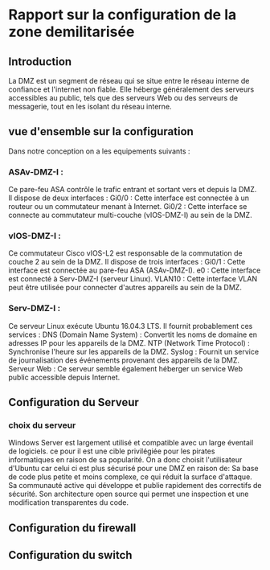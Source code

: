 # Rapport sur la configuration de la zone demilitarisée 
## Introduction 
La DMZ est un segment de réseau qui se situe entre le réseau interne de confiance et l'internet non fiable. 
Elle héberge généralement des serveurs accessibles au public, tels que des serveurs Web ou des serveurs de messagerie, tout en les isolant du réseau interne.
## vue d'ensemble sur la configuration 
Dans notre conception on a les equipements suivants : 

### ASAv-DMZ-I : 
Ce pare-feu ASA contrôle le trafic entrant et sortant vers et depuis la DMZ. Il dispose de deux interfaces :
Gi0/0 : Cette interface est connectée à un routeur ou un commutateur menant à Internet.
Gi0/2 : Cette interface se connecte au commutateur multi-couche (vIOS-DMZ-I) au sein de la DMZ.

### vIOS-DMZ-I : 
Ce commutateur Cisco vIOS-L2 est responsable de la commutation de couche 2 au sein de la DMZ. Il dispose de trois interfaces :
Gi0/1 : Cette interface est connectée au pare-feu ASA (ASAv-DMZ-I).
e0 : Cette interface est connecté à Serv-DMZ-I (serveur Linux).
VLAN10 : Cette interface VLAN peut être utilisée pour connecter d'autres appareils au sein de la DMZ.



### Serv-DMZ-I : 
Ce serveur Linux exécute Ubuntu 16.04.3 LTS. Il fournit probablement ces services :
DNS (Domain Name System) : Convertit les noms de domaine en adresses IP pour les appareils de la DMZ.
NTP (Network Time Protocol) : Synchronise l'heure sur les appareils de la DMZ.
Syslog : Fournit un service de journalisation des événements provenant des appareils de la DMZ.
Serveur Web : Ce serveur semble également héberger un service Web public accessible depuis Internet.

## Configuration du Serveur 

### choix du serveur 
Windows Server est largement utilisé et compatible avec un large éventail de logiciels. ce pour il est  une cible privilégiée pour les pirates informatiques en raison de sa popularité.
On a donc choisit l'utilisateur d'Ubuntu car celui ci est plus sécurisé pour une DMZ en raison de:
Sa base de code plus petite et moins complexe, ce qui réduit la surface d'attaque.
Sa communauté active qui développe et publie rapidement des correctifs de sécurité.
Son architecture open source qui permet une inspection et une modification transparentes du code.

## Configuration du firewall 


## Configuration du switch 
